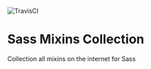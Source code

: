 ![TravisCI](https://travis-ci.org/hahuutin/sass-mixins-collection.svg?branch=master)

# Sass Mixins Collection

Collection all mixins on the internet for Sass
